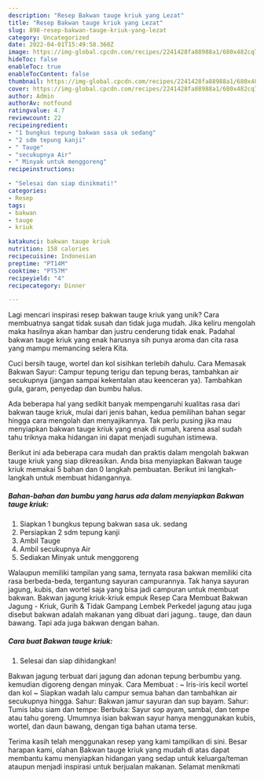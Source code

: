 ```yaml
---
description: "Resep Bakwan tauge kriuk yang Lezat"
title: "Resep Bakwan tauge kriuk yang Lezat"
slug: 898-resep-bakwan-tauge-kriuk-yang-lezat
category: Uncategorized
date: 2022-04-01T15:49:58.360Z
image: https://img-global.cpcdn.com/recipes/2241428fa88988a1/680x482cq70/bakwan-tauge-kriuk-foto-resep-utama.jpg
hideToc: false
enableToc: true
enableTocContent: false
thumbnail: https://img-global.cpcdn.com/recipes/2241428fa88988a1/680x482cq70/bakwan-tauge-kriuk-foto-resep-utama.jpg
cover: https://img-global.cpcdn.com/recipes/2241428fa88988a1/680x482cq70/bakwan-tauge-kriuk-foto-resep-utama.jpg
author: Admin
authorAv: notfound
ratingvalue: 4.7
reviewcount: 22
recipeingredient:
- "1 bungkus tepung bakwan sasa uk sedang"
- "2 sdm tepung kanji"
- " Tauge"
- "secukupnya Air"
- " Minyak untuk menggoreng"
recipeinstructions:

- "Selesai dan siap dinikmati!"
categories:
- Resep
tags:
- bakwan
- tauge
- kriuk

katakunci: bakwan tauge kriuk 
nutrition: 158 calories
recipecuisine: Indonesian
preptime: "PT14M"
cooktime: "PT57M"
recipeyield: "4"
recipecategory: Dinner

---
```





Lagi mencari inspirasi resep bakwan tauge kriuk yang unik? Cara membuatnya sangat tidak susah dan tidak juga mudah. Jika keliru mengolah maka hasilnya akan hambar dan justru cenderung tidak enak. Padahal bakwan tauge kriuk yang enak harusnya sih punya aroma dan cita rasa yang mampu memancing selera Kita.





Cuci bersih tauge, wortel dan kol sisihkan terlebih dahulu. Cara Memasak Bakwan Sayur: Campur tepung terigu dan tepung beras, tambahkan air secukupnya (jangan sampai kekentalan atau keenceran ya). Tambahkan gula, garam, penyedap dan bumbu halus.

Ada beberapa hal yang sedikit banyak mempengaruhi kualitas rasa dari bakwan tauge kriuk, mulai dari jenis bahan, kedua pemilihan bahan segar hingga cara mengolah dan menyajikannya. Tak perlu pusing jika mau menyiapkan bakwan tauge kriuk yang enak di rumah, karena asal sudah tahu triknya maka hidangan ini dapat menjadi suguhan istimewa.






Berikut ini ada beberapa cara mudah dan praktis dalam mengolah bakwan tauge kriuk yang siap dikreasikan. Anda bisa menyiapkan Bakwan tauge kriuk memakai 5 bahan dan 0 langkah pembuatan. Berikut ini langkah-langkah untuk membuat hidangannya.

<!--inarticleads1-->

##### Bahan-bahan dan bumbu yang harus ada dalam menyiapkan Bakwan tauge kriuk:

1. Siapkan 1 bungkus tepung bakwan sasa uk. sedang
1. Persiapkan 2 sdm tepung kanji
1. Ambil  Tauge
1. Ambil secukupnya Air
1. Sediakan  Minyak untuk menggoreng


Walaupun memiliki tampilan yang sama, ternyata rasa bakwan memiliki cita rasa berbeda-beda, tergantung sayuran campurannya. Tak hanya sayuran jagung, kubis, dan wortel saja yang bisa jadi campuran untuk membuat bakwan. Bakwan jagung kriuk-kriuk empuk Resep Cara Membuat Bakwan Jagung - Kriuk, Gurih &amp; Tidak Gampang Lembek Perkedel jagung atau juga disebut bakwan adalah makanan yang dibuat dari jagung.. tauge, dan daun bawang. Tapi ada juga bakwan dengan bahan. 

<!--inarticleads2-->

##### Cara buat Bakwan tauge kriuk:


1. Selesai dan siap dihidangkan!

Bakwan jagung terbuat dari jagung dan adonan tepung berbumbu yang. kemudian digoreng dengan minyak. Cara Membuat : ~ Iris-iris kecil wortel dan kol ~ Siapkan wadah lalu campur semua bahan dan tambahkan air secukupnya hingga. Sahur: Bakwan jamur sayuran dan sup bayam. Sahur: Tumis labu siam dan tempe: Berbuka: Sayur sop ayam, sambal, dan tempe atau tahu goreng. Umumnya isian bakwan sayur hanya menggunakan kubis, wortel, dan daun bawang, dengan tiga bahan utama terse. 

Terima kasih telah menggunakan resep yang kami tampilkan di sini. Besar harapan kami, olahan Bakwan tauge kriuk yang mudah di atas dapat membantu kamu menyiapkan hidangan yang sedap untuk keluarga/teman ataupun menjadi inspirasi untuk berjualan makanan. Selamat menikmati
